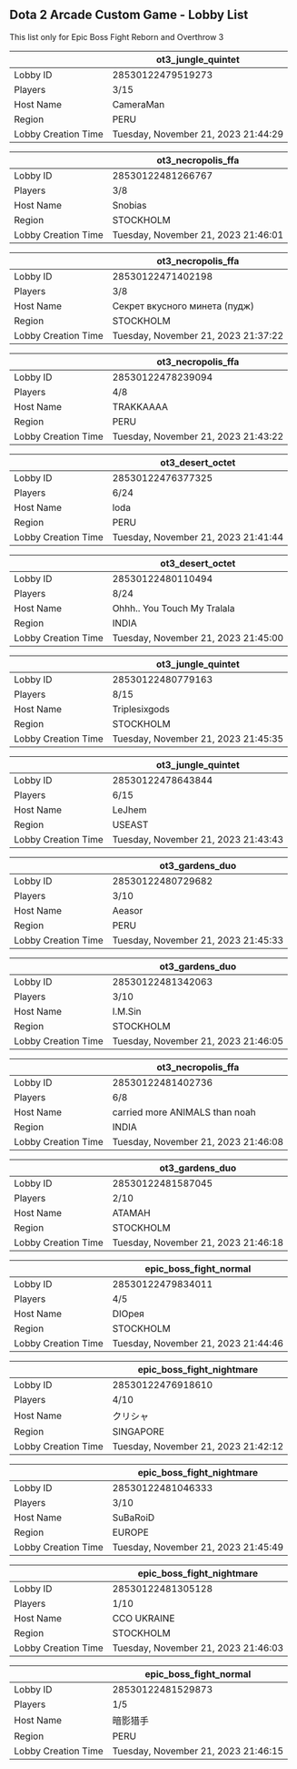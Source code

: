 ## Dota 2 Arcade Custom Game - Lobby List

This list only for Epic Boss Fight Reborn and Overthrow 3

|  | ot3_jungle_quintet |
| ------ | ------ |
| Lobby ID | 28530122479519273 |
| Players | 3/15 |
| Host Name | CameraMan |
| Region | PERU |
| Lobby Creation Time | Tuesday, November 21, 2023 21:44:29 |


|  | ot3_necropolis_ffa |
| ------ | ------ |
| Lobby ID | 28530122481266767 |
| Players | 3/8 |
| Host Name | Snobias |
| Region | STOCKHOLM |
| Lobby Creation Time | Tuesday, November 21, 2023 21:46:01 |


|  | ot3_necropolis_ffa |
| ------ | ------ |
| Lobby ID | 28530122471402198 |
| Players | 3/8 |
| Host Name | Секрет вкусного минета (пудж) |
| Region | STOCKHOLM |
| Lobby Creation Time | Tuesday, November 21, 2023 21:37:22 |


|  | ot3_necropolis_ffa |
| ------ | ------ |
| Lobby ID | 28530122478239094 |
| Players | 4/8 |
| Host Name | TRAKKAAAA |
| Region | PERU |
| Lobby Creation Time | Tuesday, November 21, 2023 21:43:22 |


|  | ot3_desert_octet |
| ------ | ------ |
| Lobby ID | 28530122476377325 |
| Players | 6/24 |
| Host Name | loda |
| Region | PERU |
| Lobby Creation Time | Tuesday, November 21, 2023 21:41:44 |


|  | ot3_desert_octet |
| ------ | ------ |
| Lobby ID | 28530122480110494 |
| Players | 8/24 |
| Host Name | Ohhh.. You Touch My Tralala |
| Region | INDIA |
| Lobby Creation Time | Tuesday, November 21, 2023 21:45:00 |


|  | ot3_jungle_quintet |
| ------ | ------ |
| Lobby ID | 28530122480779163 |
| Players | 8/15 |
| Host Name | Triplesixgods |
| Region | STOCKHOLM |
| Lobby Creation Time | Tuesday, November 21, 2023 21:45:35 |


|  | ot3_jungle_quintet |
| ------ | ------ |
| Lobby ID | 28530122478643844 |
| Players | 6/15 |
| Host Name | LeJhem |
| Region | USEAST |
| Lobby Creation Time | Tuesday, November 21, 2023 21:43:43 |


|  | ot3_gardens_duo |
| ------ | ------ |
| Lobby ID | 28530122480729682 |
| Players | 3/10 |
| Host Name | Aeasor |
| Region | PERU |
| Lobby Creation Time | Tuesday, November 21, 2023 21:45:33 |


|  | ot3_gardens_duo |
| ------ | ------ |
| Lobby ID | 28530122481342063 |
| Players | 3/10 |
| Host Name | I.M.Sin |
| Region | STOCKHOLM |
| Lobby Creation Time | Tuesday, November 21, 2023 21:46:05 |


|  | ot3_necropolis_ffa |
| ------ | ------ |
| Lobby ID | 28530122481402736 |
| Players | 6/8 |
| Host Name | carried more ANIMALS than noah |
| Region | INDIA |
| Lobby Creation Time | Tuesday, November 21, 2023 21:46:08 |


|  | ot3_gardens_duo |
| ------ | ------ |
| Lobby ID | 28530122481587045 |
| Players | 2/10 |
| Host Name | АТАМАН |
| Region | STOCKHOLM |
| Lobby Creation Time | Tuesday, November 21, 2023 21:46:18 |


|  | epic_boss_fight_normal |
| ------ | ------ |
| Lobby ID | 28530122479834011 |
| Players | 4/5 |
| Host Name | DIОрея |
| Region | STOCKHOLM |
| Lobby Creation Time | Tuesday, November 21, 2023 21:44:46 |


|  | epic_boss_fight_nightmare |
| ------ | ------ |
| Lobby ID | 28530122476918610 |
| Players | 4/10 |
| Host Name | クリシャ |
| Region | SINGAPORE |
| Lobby Creation Time | Tuesday, November 21, 2023 21:42:12 |


|  | epic_boss_fight_nightmare |
| ------ | ------ |
| Lobby ID | 28530122481046333 |
| Players | 3/10 |
| Host Name | SuBaRoiD |
| Region | EUROPE |
| Lobby Creation Time | Tuesday, November 21, 2023 21:45:49 |


|  | epic_boss_fight_nightmare |
| ------ | ------ |
| Lobby ID | 28530122481305128 |
| Players | 1/10 |
| Host Name | CCO UKRAINE |
| Region | STOCKHOLM |
| Lobby Creation Time | Tuesday, November 21, 2023 21:46:03 |


|  | epic_boss_fight_normal |
| ------ | ------ |
| Lobby ID | 28530122481529873 |
| Players | 1/5 |
| Host Name | 暗影猎手 |
| Region | PERU |
| Lobby Creation Time | Tuesday, November 21, 2023 21:46:15 |


